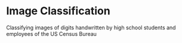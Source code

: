 # Image Classification
Classifying images of digits handwritten by high school students and employees of the US Census
Bureau
